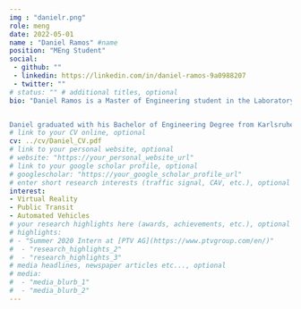 ```yaml
---
img : "danielr.png"
role: meng
date: 2022-05-01
name : "Daniel Ramos" #name
position: "MEng Student" 
social: 
 - github: ""
 - linkedin: https://linkedin.com/in/daniel-ramos-9a0988207
 - twitter: ""
# status: "" # additional titles, optional
bio: "Daniel Ramos is a Master of Engineering student in the Laboratory of Innovations in Transportation at Toronto Metropolitan University and Karlsruhe University of Applied Sciences supervised by Dr. Bilal Farooq. Daniel is part of the research team running an experiment investigating the interaction of pedestrians and autonomous vehicles using VR technology. The M.Eng. project focuses on data analysis based on the experiment’s outputs with python.


Daniel graduated with his Bachelor of Engineering Degree from Karlsruhe University of Applied Sciences in 2021 and began his M.Eng. in Civil Engineering at Karlsruhe University of Applied Sciences and Toronto Metropolitan University in 2021."
# link to your CV online, optional
cv: ../cv/Daniel_CV.pdf 
# link to your personal website, optional
# website: "https://your_personal_website_url" 
# link to your google scholar profile, optional
# googlescholar: "https://your_google_scholar_profile_url"
# enter short research interests (traffic signal, CAV, etc.), optional
interest: 
- Virtual Reality
- Public Transit
- Automated Vehicles
# your research highlights here (awards, achievements, etc.), optional
# highlights: 
# - "Summer 2020 Intern at [PTV AG](https://www.ptvgroup.com/en/)"
#  - "research_highlights_2"
#  - "research_highlights_3" 
# media headlines, newspaper articles etc..., optional
# media: 
#  - "media_blurb_1"
#  - "media_blurb_2" 
---
```

